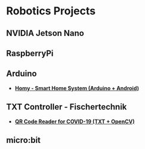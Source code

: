 # Robotics Projects


## NVIDIA Jetson Nano

## RaspberryPi

## Arduino

- **[Homy - Smart Home System (Arduino + Android)](https://github.com/MeqdadDarweesh/Homy-Smart-Home-Manager-using-Bluetooth-Module-with-Arduino)**

## TXT Controller - Fischertechnik

- **[QR Code Reader for COVID-19 (TXT + OpenCV)](https://github.com/MeqdadDarweesh/txt-qr-reader-covid19)**

## micro:bit
